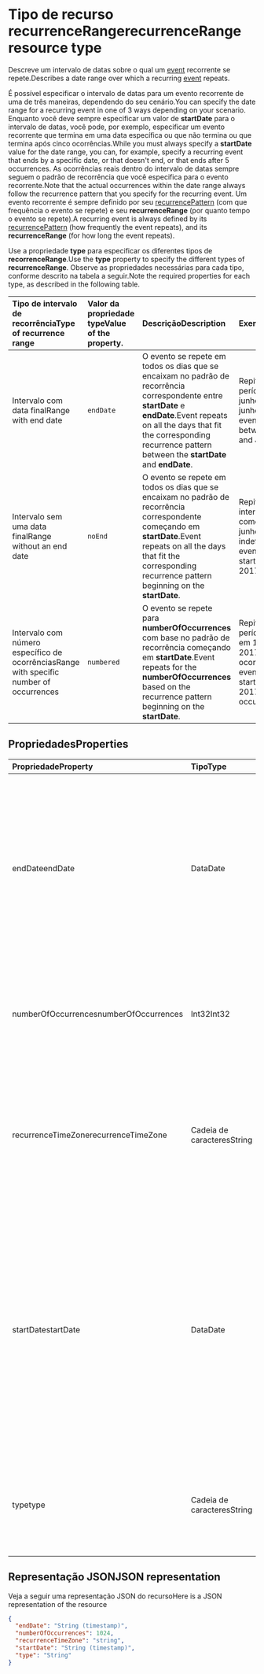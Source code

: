 # <a name="recurrencerange-resource-type"></a><span data-ttu-id="f5ff9-101">Tipo de recurso recurrenceRange</span><span class="sxs-lookup"><span data-stu-id="f5ff9-101">recurrenceRange resource type</span></span>

<span data-ttu-id="f5ff9-102">Descreve um intervalo de datas sobre o qual um [event](event.md) recorrente se repete.</span><span class="sxs-lookup"><span data-stu-id="f5ff9-102">Describes a date range over which a recurring [event](event.md) repeats.</span></span> 

<span data-ttu-id="f5ff9-103">É possível especificar o intervalo de datas para um evento recorrente de uma de três maneiras, dependendo do seu cenário.</span><span class="sxs-lookup"><span data-stu-id="f5ff9-103">You can specify the date range for a recurring event in one of 3 ways depending on your scenario.</span></span> <span data-ttu-id="f5ff9-104">Enquanto você deve sempre especificar um valor de **startDate** para o intervalo de datas, você pode, por exemplo, especificar um evento recorrente que termina em uma data específica ou que não termina ou que termina após cinco ocorrências.</span><span class="sxs-lookup"><span data-stu-id="f5ff9-104">While you must always specify a **startDate** value for the date range, you can, for example, specify a recurring event that ends by a specific date, or that doesn't end, or that ends after 5 occurrences.</span></span> <span data-ttu-id="f5ff9-105">As ocorrências reais dentro do intervalo de datas sempre seguem o padrão de recorrência que você especifica para o evento recorrente.</span><span class="sxs-lookup"><span data-stu-id="f5ff9-105">Note that the actual occurrences within the date range always follow the recurrence pattern that you specify for the recurring event.</span></span> <span data-ttu-id="f5ff9-106">Um evento recorrente é sempre definido por seu [recurrencePattern](recurrencepattern.md) (com que frequência o evento se repete) e seu **recurrenceRange** (por quanto tempo o evento se repete).</span><span class="sxs-lookup"><span data-stu-id="f5ff9-106">A recurring event is always defined by its [recurrencePattern](recurrencepattern.md) (how frequently the event repeats), and its **recurrenceRange** (for how long the event repeats).</span></span>

<span data-ttu-id="f5ff9-107">Use a propriedade **type** para especificar os diferentes tipos de **recorrenceRange**.</span><span class="sxs-lookup"><span data-stu-id="f5ff9-107">Use the **type** property to specify the different types of **recurrenceRange**.</span></span> <span data-ttu-id="f5ff9-108">Observe as propriedades necessárias para cada tipo, conforme descrito na tabela a seguir.</span><span class="sxs-lookup"><span data-stu-id="f5ff9-108">Note the required properties for each type, as described in the following table.</span></span>

| <span data-ttu-id="f5ff9-109">Tipo de intervalo de recorrência</span><span class="sxs-lookup"><span data-stu-id="f5ff9-109">Type of recurrence range</span></span> | <span data-ttu-id="f5ff9-110">Valor da propriedade type</span><span class="sxs-lookup"><span data-stu-id="f5ff9-110">Value of the property.</span></span> | <span data-ttu-id="f5ff9-111">Descrição</span><span class="sxs-lookup"><span data-stu-id="f5ff9-111">Description</span></span> | <span data-ttu-id="f5ff9-112">Exemplo</span><span class="sxs-lookup"><span data-stu-id="f5ff9-112">Example</span></span> | <span data-ttu-id="f5ff9-113">Propriedades necessárias</span><span class="sxs-lookup"><span data-stu-id="f5ff9-113">Required properties</span></span> |
|:---------------|:--------|:--------|:--------|:----------|
|<span data-ttu-id="f5ff9-114">Intervalo com data final</span><span class="sxs-lookup"><span data-stu-id="f5ff9-114">Range with end date</span></span> | `endDate` | <span data-ttu-id="f5ff9-115">O evento se repete em todos os dias que se encaixam no padrão de recorrência correspondente entre **startDate** e **endDate**.</span><span class="sxs-lookup"><span data-stu-id="f5ff9-115">Event repeats on all the days that fit the corresponding recurrence pattern between the **startDate** and **endDate**.</span></span> | <span data-ttu-id="f5ff9-116">Repita o evento no período entre 1º de junho de 2017 e 15 de junho de 2017.</span><span class="sxs-lookup"><span data-stu-id="f5ff9-116">Repeat event in the date range between June 1, 2017 and June 15, 2017.</span></span> | <span data-ttu-id="f5ff9-117">**type**, **startDate**, **endDate**</span><span class="sxs-lookup"><span data-stu-id="f5ff9-117">**type**, **startDate**, **endDate**</span></span> | 
|<span data-ttu-id="f5ff9-118">Intervalo sem uma data final</span><span class="sxs-lookup"><span data-stu-id="f5ff9-118">Range without an end date</span></span> | `noEnd` | <span data-ttu-id="f5ff9-119">O evento se repete em todos os dias que se encaixam no padrão de recorrência correspondente começando em **startDate**.</span><span class="sxs-lookup"><span data-stu-id="f5ff9-119">Event repeats on all the days that fit the corresponding recurrence pattern beginning on the **startDate**.</span></span> | <span data-ttu-id="f5ff9-120">Repita o evento no intervalo de datas que começa em 1º de junho de 2017, indefinidamente.</span><span class="sxs-lookup"><span data-stu-id="f5ff9-120">Repeat event in the date range starting on June 1, 2017 indefinitely.</span></span> | <span data-ttu-id="f5ff9-121">**type**, **startDate**</span><span class="sxs-lookup"><span data-stu-id="f5ff9-121">**type**, **startDate**</span></span> |
|<span data-ttu-id="f5ff9-122">Intervalo com número específico de ocorrências</span><span class="sxs-lookup"><span data-stu-id="f5ff9-122">Range with specific number of occurrences</span></span> | `numbered` | <span data-ttu-id="f5ff9-123">O evento se repete para **numberOfOccurrences** com base no padrão de recorrência começando em **startDate**.</span><span class="sxs-lookup"><span data-stu-id="f5ff9-123">Event repeats for the **numberOfOccurrences** based on the recurrence pattern beginning on the **startDate**.</span></span> | <span data-ttu-id="f5ff9-124">Repita o evento no período que começa em 1º de junho de 2017, para dez ocorrências.</span><span class="sxs-lookup"><span data-stu-id="f5ff9-124">Repeat event in the date range starting on June 1, 2017, for 10 occurrences.</span></span>  | <span data-ttu-id="f5ff9-125">**type**, **startDate**, **numberOfOccurrences**</span><span class="sxs-lookup"><span data-stu-id="f5ff9-125">**type**, **startDate**, **numberOfOccurrences**</span></span> |


## <a name="properties"></a><span data-ttu-id="f5ff9-126">Propriedades</span><span class="sxs-lookup"><span data-stu-id="f5ff9-126">Properties</span></span>

| <span data-ttu-id="f5ff9-127">Propriedade</span><span class="sxs-lookup"><span data-stu-id="f5ff9-127">Property</span></span>     | <span data-ttu-id="f5ff9-128">Tipo</span><span class="sxs-lookup"><span data-stu-id="f5ff9-128">Type</span></span>   |<span data-ttu-id="f5ff9-129">Descrição</span><span class="sxs-lookup"><span data-stu-id="f5ff9-129">Description</span></span>|
|:---------------|:--------|:----------|
|<span data-ttu-id="f5ff9-130">endDate</span><span class="sxs-lookup"><span data-stu-id="f5ff9-130">endDate</span></span>|<span data-ttu-id="f5ff9-131">Data</span><span class="sxs-lookup"><span data-stu-id="f5ff9-131">Date</span></span>|<span data-ttu-id="f5ff9-132">A data para parar de aplicar o padrão de recorrência.</span><span class="sxs-lookup"><span data-stu-id="f5ff9-132">The date to stop applying the recurrence pattern.</span></span> <span data-ttu-id="f5ff9-133">Dependendo do padrão de recorrência do evento, a última ocorrência da reunião pode não ser essa data.</span><span class="sxs-lookup"><span data-stu-id="f5ff9-133">Depending on the recurrence pattern of the event, the last occurrence of the meeting may not be this date.</span></span> <span data-ttu-id="f5ff9-134">Obrigatório se **type** for `endDate`.</span><span class="sxs-lookup"><span data-stu-id="f5ff9-134">Required if **type** is `endDate`.</span></span>|
|<span data-ttu-id="f5ff9-135">numberOfOccurrences</span><span class="sxs-lookup"><span data-stu-id="f5ff9-135">numberOfOccurrences</span></span>|<span data-ttu-id="f5ff9-136">Int32</span><span class="sxs-lookup"><span data-stu-id="f5ff9-136">Int32</span></span>|<span data-ttu-id="f5ff9-137">O número de vezes para repetir o evento.</span><span class="sxs-lookup"><span data-stu-id="f5ff9-137">The number of times to repeat the event.</span></span> <span data-ttu-id="f5ff9-138">Obrigatório e deve ser positivo se **type** for `numbered`.</span><span class="sxs-lookup"><span data-stu-id="f5ff9-138">Required and must be positive if **type** is `numbered`.</span></span>|
|<span data-ttu-id="f5ff9-139">recurrenceTimeZone</span><span class="sxs-lookup"><span data-stu-id="f5ff9-139">recurrenceTimeZone</span></span>|<span data-ttu-id="f5ff9-140">Cadeia de caracteres</span><span class="sxs-lookup"><span data-stu-id="f5ff9-140">String</span></span> |<span data-ttu-id="f5ff9-141">Fuso horário das propriedades **startDate** e **endDate**.</span><span class="sxs-lookup"><span data-stu-id="f5ff9-141">Time zone for the **startDate** and **endDate** properties.</span></span> <span data-ttu-id="f5ff9-142">Opcional.</span><span class="sxs-lookup"><span data-stu-id="f5ff9-142">Optional.</span></span> <span data-ttu-id="f5ff9-143">Se a propriedade não for especificada, será usado o fuso horário do evento.</span><span class="sxs-lookup"><span data-stu-id="f5ff9-143">If not specified, the time zone of the event is used.</span></span>|
|<span data-ttu-id="f5ff9-144">startDate</span><span class="sxs-lookup"><span data-stu-id="f5ff9-144">startDate</span></span>|<span data-ttu-id="f5ff9-145">Data</span><span class="sxs-lookup"><span data-stu-id="f5ff9-145">Date</span></span>|<span data-ttu-id="f5ff9-146">A data para começar a aplicar o padrão de recorrência.</span><span class="sxs-lookup"><span data-stu-id="f5ff9-146">The date to start applying the recurrence pattern.</span></span> <span data-ttu-id="f5ff9-147">A primeira ocorrência da reunião pode ser essa data ou posterior, dependendo do padrão de recorrência do evento.</span><span class="sxs-lookup"><span data-stu-id="f5ff9-147">The first occurrence of the meeting may be this date or later, depending on the recurrence pattern of the event.</span></span> <span data-ttu-id="f5ff9-148">Deve ser o mesmo valor da propriedade **start** do [event](event.md) recorrente.</span><span class="sxs-lookup"><span data-stu-id="f5ff9-148">Must be the same value as the **start** property of the recurring [event](event.md).</span></span> <span data-ttu-id="f5ff9-149">Obrigatório.</span><span class="sxs-lookup"><span data-stu-id="f5ff9-149">Required.</span></span>|
|<span data-ttu-id="f5ff9-150">type</span><span class="sxs-lookup"><span data-stu-id="f5ff9-150">type</span></span>|<span data-ttu-id="f5ff9-151">Cadeia de caracteres</span><span class="sxs-lookup"><span data-stu-id="f5ff9-151">String</span></span>|<span data-ttu-id="f5ff9-152">O intervalo de recorrência.</span><span class="sxs-lookup"><span data-stu-id="f5ff9-152">The recurrence pattern and range.</span></span> <span data-ttu-id="f5ff9-153">Os valores possíveis são: `endDate`, `noEnd`, `numbered`.</span><span class="sxs-lookup"><span data-stu-id="f5ff9-153">Possible values are: `endDate`, `noEnd`, `numbered`, .</span></span> <span data-ttu-id="f5ff9-154">Obrigatório.</span><span class="sxs-lookup"><span data-stu-id="f5ff9-154">Required.</span></span>|

## <a name="json-representation"></a><span data-ttu-id="f5ff9-155">Representação JSON</span><span class="sxs-lookup"><span data-stu-id="f5ff9-155">JSON representation</span></span>

<span data-ttu-id="f5ff9-156">Veja a seguir uma representação JSON do recurso</span><span class="sxs-lookup"><span data-stu-id="f5ff9-156">Here is a JSON representation of the resource</span></span>

<!-- {
  "blockType": "resource",
  "optionalProperties": [

  ],
  "@odata.type": "microsoft.graph.recurrencerange"
}-->

```json
{
  "endDate": "String (timestamp)",
  "numberOfOccurrences": 1024,
  "recurrenceTimeZone": "string",
  "startDate": "String (timestamp)",
  "type": "String"
}

```

<!-- uuid: 8fcb5dbc-d5aa-4681-8e31-b001d5168d79
2015-10-25 14:57:30 UTC -->
<!-- {
  "type": "#page.annotation",
  "description": "recurrenceRange resource",
  "keywords": "",
  "section": "documentation",
  "tocPath": ""
}-->
